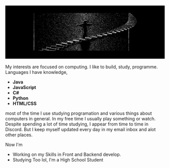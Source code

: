 ![Banner](https://github.com/ieuras/ieuras/blob/main/imgs/banner.png?raw=true)

My interests are focused on computing. I like to build, study, programme. Languages I have knowledge,

- **Java**
- **JavaScript**
- **C#**
- **Python**
- **HTML/CSS**

most of the time I use studying programation and various things about computers in general.
In my free time I usually play something or watch.
Despite spending a lot of time studying, I appear from time to time in Discord. 
But I keep myself updated every day in my email inbox and alot other places.

Now I'm
  
  - Working on my Skills in Front and Backend develop.
  - Studying Too lol, I'm a High School Student

